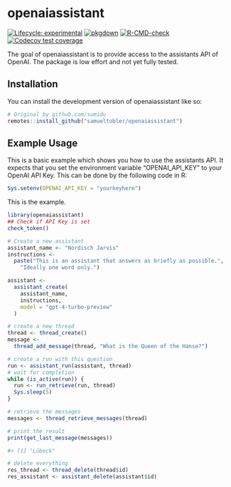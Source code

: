 
<!-- README.md is generated from README.Rmd. Please edit that file -->

# openaiassistant

<!-- badges: start -->

[![Lifecycle:
experimental](https://img.shields.io/badge/lifecycle-experimental-orange.svg)](https://lifecycle.r-lib.org/articles/stages.html#experimental)
[![pkgdown](https://github.com/Sumidu/openaiassistant/actions/workflows/pkgdown.yaml/badge.svg)](https://github.com/Sumidu/openaiassistant/actions/workflows/pkgdown.yaml)
[![R-CMD-check](https://github.com/Sumidu/openaiassistant/actions/workflows/R-CMD-check.yaml/badge.svg)](https://github.com/Sumidu/openaiassistant/actions/workflows/R-CMD-check.yaml)
[![Codecov test
coverage](https://codecov.io/gh/Sumidu/openaiassistant/branch/main/graph/badge.svg)](https://app.codecov.io/gh/Sumidu/openaiassistant?branch=main)
<!-- badges: end -->

The goal of openaiassistant is to provide access to the assistants API
of OpenAI. The package is low effort and not yet fully tested.

## Installation

You can install the development version of openaiassistant like so:

``` r
# Original by github.com/sumidu
remotes::install_github("samueltobler/openaiassistant")
```

## Example Usage

This is a basic example which shows you how to use the assistants API.
It expects that you set the environment variable “OPENAI_API_KEY” to
your OpenAI API Key. This can be done by the following code in R:

``` r
Sys.setenv(OPENAI_API_KEY = "yourkeyhere")
```

This is the example.

``` r
library(openaiassistant)
## Check if API Key is set
check_token()

# Create a new assistant
assistant_name <- "Nordisch Jarvis"
instructions <- 
  paste("This is an assistant that answers as briefly as possible.",
    "Ideally one word only.")

assistant <-
  assistant_create(
    assistant_name,
    instructions,
    model = "gpt-4-turbo-preview"
  )

# create a new thread
thread <- thread_create()
message <-
  thread_add_message(thread, "What is the Queen of the Hanse?")

# create a run with this question
run <- assistant_run(assistant, thread)
# wait for completion
while (is_active(run)) {
  run <- run_retrieve(run, thread)
  Sys.sleep(5)
}

# retrieve the messages
messages <- thread_retrieve_messages(thread)

# print the result
print(get_last_message(messages))

#> [1] "Lübeck"

# delete everything
res_thread <- thread_delete(thread$id)
res_assistant <- assistant_delete(assistant$id)
```

